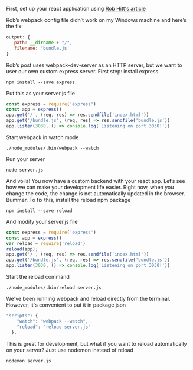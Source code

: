 First, set up your react application using  [Rob Hitt's article](https://medium.com/@robhitt/react-from-scratch-575d1e570b85)

Rob’s webpack config file didn’t work on my Windows machine and here’s the fix:
```javascript 
output: {
   path: __dirname + "/",
   filename: 'bundle.js'
}
```

Rob’s post uses webpack-dev-server as an HTTP server, but we want to user our own custom express server. First step: install express
```
npm install --save express
```

Put this as your server.js file

```javascript
const express = require('express')
const app = express()
app.get('/', (req, res) => res.sendfile('index.html'))
app.get('/bundle.js', (req, res) => res.sendfile('bundle.js'))
app.listen(3030, () => console.log('Listening on port 3030!'))
```

Start webpack in watch mode
```
./node_modules/.bin/webpack --watch
```

Run your server
```
node server.js
```
And voila! You now have a custom backend with your react app.
Let’s see how we can make your development life easier. Right now, when you change the code, the change is not automatically updated in the browser. Bummer.
To fix this, install the reload npm package
```
npm install --save reload
```
And modify your server.js file
```javascript
const express = require('express')
const app = express()
var reload = require('reload')
reload(app);
app.get('/', (req, res) => res.sendfile('index.html'))
app.get('/bundle.js', (req, res) => res.sendfile('bundle.js'))
app.listen(3030, () => console.log('Listening on port 3030!'))
```

Start the reload command

```
./node_modules/.bin/reload server.js
```

We've been running webpack and reload directly from the terminal. However, it's convenient to put it in package.json

```javascript
"scripts": {
    "watch": "webpack --watch",
    "reload": "reload server.js"
  }, 
```

This is great for development, but what if you want to reload automatically on your server? Just use nodemon instead of reload 

```
nodemon server.js
```
